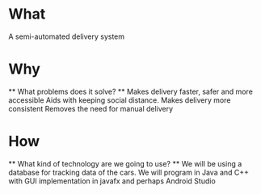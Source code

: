 # What
A semi-automated delivery system

# Why
** What problems does it solve? **
Makes delivery faster, safer and more accessible
Aids with keeping social distance.
Makes delivery more consistent
Removes the need for manual delivery

# How
** What kind of technology are we going to use? **
We will be using a database for tracking data of the cars.
We will program in Java and C++ with GUI implementation in javafx and perhaps Android Studio
